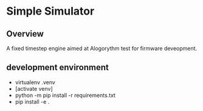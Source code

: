 # Simple Simulator

## Overview
A fixed timestep engine aimed at Alogorythm test for firmware deveopment.


## development environment
 - virtualenv .venv
 - [activate venv]
 - python -m pip install -r requirements.txt
 - pip install -e .

